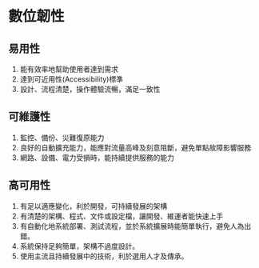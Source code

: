 # 數位韌性

## 易用性

1. 能有效率地幫助使用者達到需求
2. 達到可近用性(Accessibility)標準
3. 設計、流程清楚，操作體驗流暢，滿足一致性

## 可維護性

1. 監控、備份、災難復原能力
2. 良好的自動擴充能力，能應對流量高峰及刻意阻斷，避免單點故障影響服務
3. 網路、設備、電力受損時，能持續提供服務的能力

## 高可用性

1. 有足以適應變化，利於開發，可持續發展的架構
2. 有清楚的架構、程式、文件或設定檔，讓開發、維運者能快速上手
3. 有自動化地系統部署、測試流程，並於系統擴展時能簡單執行，避免人為出錯。
4. 系統保持足夠簡單，架構不過度設計。
5. 使用主流且持續發展中的技術，利於選用人才及傳承。